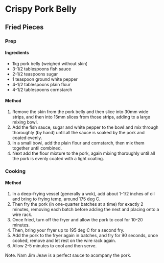 # Crispy Pork Belly

## Fried Pieces

### Prep

#### Ingredients

* 1kg pork belly (weighed without skin)
* 3-1/2 tablespoons fish sauce
* 2-1/2 teaspoons sugar
* 1 teaspoon ground white pepper
* 4-1/2 tablespoons plain flour
* 4-1/2 tablespoons cornstarch

#### Method

1. Remove the skin from the pork belly and then slice into 30mm wide strips, and then into 15mm slices from those strips, adding to a large mixing bowl.
1. Add the fish sauce, sugar and white pepper to the bowl and mix through thoroughly (by hand) until all the sauce is soaked by the pork and coated evenly.
1. In a small bowl, add the plain flour and cornstarch, then mix them together until combined.
1. Next add the flour mixture to the pork, again mixing thoroughly until all the pork is evenly coated with a light coating.

### Cooking

#### Method

1. In a deep-frying vessel (generally a wok), add about 1-1/2 inches of oil and bring to frying temp, around 175 deg C.
1. Then fry the pork (in one-quarter batches at a time) for exactly 2 minutes, removing each batch before adding the next and placing onto a wire rack.
1. Once fried, turn off the fryer and allow the pork to cool for 10-20 minutes.
1. Then, bring your fryer up to 195 deg C for a second fry.
1. Add the pork to the fryer again in batches, and fry for 90 seconds, once cooked, remove and let rest on the wire rack again.
1. Allow 2-5 minutes to cool and then serve.

Note. Nam Jim Jeaw is a perfect sauce to acompany the pork.
